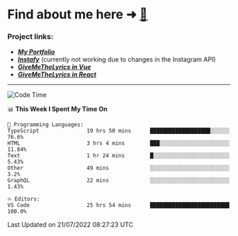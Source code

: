 # Find about me here ➜ [🧑](https://pauabella.dev)

### Project links:
- ***[My Portfolio](https://pauabella.dev)***
- ***[Instafy](https://instafy.me)*** (currently not working due to changes in the Instagram API)
- ***[GiveMeTheLyrics in Vue](https://lyrics.pauabella.dev)***
- ***[GiveMeTheLyrics in React](https://pauabella.dev/GiveMeTheLyrics)***

---
<!--START_SECTION:waka-->
![Code Time](http://img.shields.io/badge/Code%20Time-1%2C301%20hrs%2054%20mins-blue)

📊 **This Week I Spent My Time On** 

```text
💬 Programming Languages: 
TypeScript               19 hrs 50 mins      ███████████████████░░░░░░   76.6% 
HTML                     3 hrs 4 mins        ███░░░░░░░░░░░░░░░░░░░░░░   11.84% 
Text                     1 hr 24 mins        █░░░░░░░░░░░░░░░░░░░░░░░░   5.43% 
Other                    49 mins             ░░░░░░░░░░░░░░░░░░░░░░░░░   3.2% 
GraphQL                  22 mins             ░░░░░░░░░░░░░░░░░░░░░░░░░   1.43%

🔥 Editors: 
VS Code                  25 hrs 54 mins      █████████████████████████   100.0%

```


 Last Updated on 21/07/2022 08:27:23 UTC
<!--END_SECTION:waka-->
